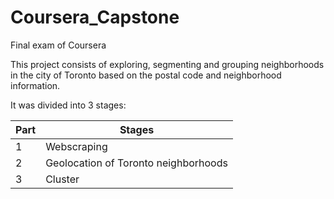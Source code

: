 # Coursera_Capstone
Final exam of Coursera

This project consists of exploring, segmenting and grouping neighborhoods in the city of Toronto based on the postal code and neighborhood information.

It was divided into 3 stages:


Part   | Stages
--------- | ------
 1|  Webscraping 
 2  |Geolocation of Toronto neighborhoods
3 | Cluster
